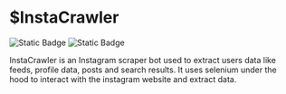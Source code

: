 # $InstaCrawler
![Static Badge](https://img.shields.io/badge/Java-90D26D?style=flat-square) ![Static Badge](https://img.shields.io/badge/Selenium-FFDB5C?style=flat-square) 

InstaCrawler is an Instagram scraper bot used to extract users data like feeds, profile data, posts and search results. It uses selenium under the hood to interact with the instagram website and extract data. 
